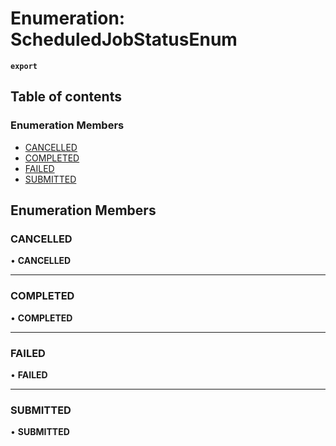 # Enumeration: ScheduledJobStatusEnum

**`export`**

## Table of contents

### Enumeration Members

- [CANCELLED](ScheduledJobStatusEnum.md#cancelled)
- [COMPLETED](ScheduledJobStatusEnum.md#completed)
- [FAILED](ScheduledJobStatusEnum.md#failed)
- [SUBMITTED](ScheduledJobStatusEnum.md#submitted)

## Enumeration Members

### <a id="cancelled" name="cancelled"></a> CANCELLED

• **CANCELLED**

___

### <a id="completed" name="completed"></a> COMPLETED

• **COMPLETED**

___

### <a id="failed" name="failed"></a> FAILED

• **FAILED**

___

### <a id="submitted" name="submitted"></a> SUBMITTED

• **SUBMITTED**
